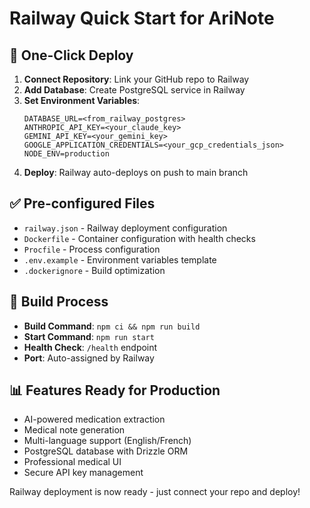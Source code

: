 # Railway Quick Start for AriNote

## 🚀 One-Click Deploy

1. **Connect Repository**: Link your GitHub repo to Railway
2. **Add Database**: Create PostgreSQL service in Railway
3. **Set Environment Variables**:
   ```
   DATABASE_URL=<from_railway_postgres>
   ANTHROPIC_API_KEY=<your_claude_key>
   GEMINI_API_KEY=<your_gemini_key>
   GOOGLE_APPLICATION_CREDENTIALS=<your_gcp_credentials_json>
   NODE_ENV=production
   ```
4. **Deploy**: Railway auto-deploys on push to main branch

## ✅ Pre-configured Files

- `railway.json` - Railway deployment configuration
- `Dockerfile` - Container configuration with health checks
- `Procfile` - Process configuration
- `.env.example` - Environment variables template
- `.dockerignore` - Build optimization

## 🔧 Build Process

- **Build Command**: `npm ci && npm run build`
- **Start Command**: `npm run start`
- **Health Check**: `/health` endpoint
- **Port**: Auto-assigned by Railway

## 📊 Features Ready for Production

- AI-powered medication extraction
- Medical note generation
- Multi-language support (English/French)
- PostgreSQL database with Drizzle ORM
- Professional medical UI
- Secure API key management

Railway deployment is now ready - just connect your repo and deploy!